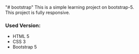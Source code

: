 "# bootstrap" 
This is a simple learning project on bootstrap-5.</br>
This project is fully responsive.
<h3>Used Version:</h3>
<ul>
  <li>HTML 5</li>
  <li>CSS 3</li>
  <li>Bootstrap 5</li>
</ul>

